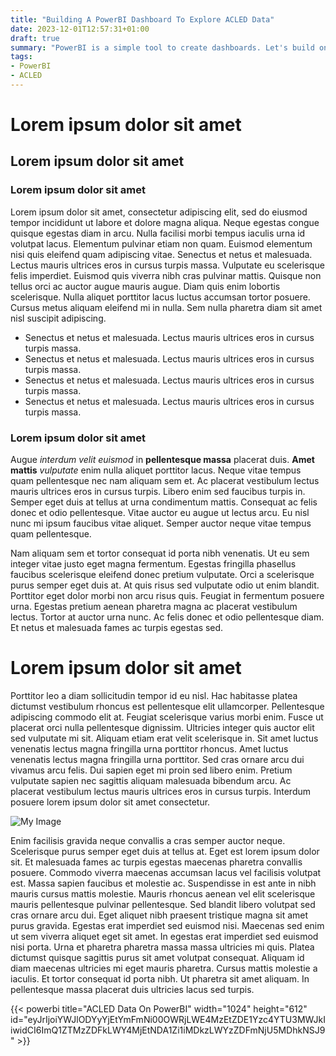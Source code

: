 ```yaml
---
title: "Building A PowerBI Dashboard To Explore ACLED Data"
date: 2023-12-01T12:57:31+01:00
draft: true
summary: "PowerBI is a simple tool to create dashboards. Let's build one for ACLED's security incident dataset."
tags:
- PowerBI
- ACLED
---
```


# Lorem ipsum dolor sit amet

## Lorem ipsum dolor sit amet

### Lorem ipsum dolor sit amet

Lorem ipsum dolor sit amet, consectetur adipiscing elit, sed do eiusmod tempor incididunt ut labore et dolore magna aliqua. Neque egestas congue quisque egestas diam in arcu. Nulla facilisi morbi tempus iaculis urna id volutpat lacus. Elementum pulvinar etiam non quam. Euismod elementum nisi quis eleifend quam adipiscing vitae. Senectus et netus et malesuada. Lectus mauris ultrices eros in cursus turpis massa. Vulputate eu scelerisque felis imperdiet. Euismod quis viverra nibh cras pulvinar mattis. Quisque non tellus orci ac auctor augue mauris augue. Diam quis enim lobortis scelerisque. Nulla aliquet porttitor lacus luctus accumsan tortor posuere. Cursus metus aliquam eleifend mi in nulla. Sem nulla pharetra diam sit amet nisl suscipit adipiscing.

- Senectus et netus et malesuada. Lectus mauris ultrices eros in cursus turpis massa.
- Senectus et netus et malesuada. Lectus mauris ultrices eros in cursus turpis massa.
- Senectus et netus et malesuada. Lectus mauris ultrices eros in cursus turpis massa.
- Senectus et netus et malesuada. Lectus mauris ultrices eros in cursus turpis massa.

### Lorem ipsum dolor sit amet

Augue *interdum velit euismod* in **pellentesque massa** placerat duis. __Amet mattis__ _vulputate_ enim nulla aliquet porttitor lacus. Neque vitae tempus quam pellentesque nec nam aliquam sem et. Ac placerat vestibulum lectus mauris ultrices eros in cursus turpis. Libero enim sed faucibus turpis in. Semper eget duis at tellus at urna condimentum mattis. Consequat ac felis donec et odio pellentesque. Vitae auctor eu augue ut lectus arcu. Eu nisl nunc mi ipsum faucibus vitae aliquet. Semper auctor neque vitae tempus quam pellentesque.

Nam aliquam sem et tortor consequat id porta nibh venenatis. Ut eu sem integer vitae justo eget magna fermentum. Egestas fringilla phasellus faucibus scelerisque eleifend donec pretium vulputate. Orci a scelerisque purus semper eget duis at. At quis risus sed vulputate odio ut enim blandit. Porttitor eget dolor morbi non arcu risus quis. Feugiat in fermentum posuere urna. Egestas pretium aenean pharetra magna ac placerat vestibulum lectus. Tortor at auctor urna nunc. Ac felis donec et odio pellentesque diam. Et netus et malesuada fames ac turpis egestas sed.

# Lorem ipsum dolor sit amet

Porttitor leo a diam sollicitudin tempor id eu nisl. Hac habitasse platea dictumst vestibulum rhoncus est pellentesque elit ullamcorper. Pellentesque adipiscing commodo elit at. Feugiat scelerisque varius morbi enim. Fusce ut placerat orci nulla pellentesque dignissim. Ultricies integer quis auctor elit sed vulputate mi sit. Aliquam etiam erat velit scelerisque in. Sit amet luctus venenatis lectus magna fringilla urna porttitor rhoncus. Amet luctus venenatis lectus magna fringilla urna porttitor. Sed cras ornare arcu dui vivamus arcu felis. Dui sapien eget mi proin sed libero enim. Pretium vulputate sapien nec sagittis aliquam malesuada bibendum arcu. Ac placerat vestibulum lectus mauris ultrices eros in cursus turpis. Interdum posuere lorem ipsum dolor sit amet consectetur.

![My Image](image1.jpg)

Enim facilisis gravida neque convallis a cras semper auctor neque. Scelerisque purus semper eget duis at tellus at. Eget est lorem ipsum dolor sit. Et malesuada fames ac turpis egestas maecenas pharetra convallis posuere. Commodo viverra maecenas accumsan lacus vel facilisis volutpat est. Massa sapien faucibus et molestie ac. Suspendisse in est ante in nibh mauris cursus mattis molestie. Mauris rhoncus aenean vel elit scelerisque mauris pellentesque pulvinar pellentesque. Sed blandit libero volutpat sed cras ornare arcu dui. Eget aliquet nibh praesent tristique magna sit amet purus gravida. Egestas erat imperdiet sed euismod nisi. Maecenas sed enim ut sem viverra aliquet eget sit amet. In egestas erat imperdiet sed euismod nisi porta. Urna et pharetra pharetra massa massa ultricies mi quis. Platea dictumst quisque sagittis purus sit amet volutpat consequat. Aliquam id diam maecenas ultricies mi eget mauris pharetra. Cursus mattis molestie a iaculis. Et tortor consequat id porta nibh. Ut pharetra sit amet aliquam. In pellentesque massa placerat duis ultricies lacus sed turpis.

{{< powerbi title="ACLED Data On PowerBI" width="1024" height="612" id="eyJrIjoiYWJlODYyYjEtYmFmNi00OWRjLWE4MzEtZDE1Yzc4YTU3MWJkIiwidCI6ImQ1ZTMzZDFkLWY4MjEtNDA1Zi1iMDkzLWYzZDFmNjU5MDhkNSJ9" >}}